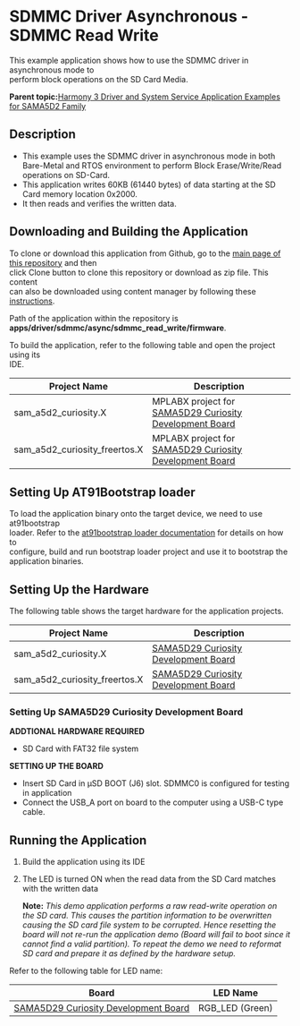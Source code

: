 # SDMMC Driver Asynchronous - SDMMC Read Write

This example application shows how to use the SDMMC driver in asynchronous mode to<br /> perform block operations on the SD Card Media.

**Parent topic:**[Harmony 3 Driver and System Service Application Examples for SAMA5D2 Family](GUID-89743DCD-F235-4D2D-AE19-B9D1B98911AD.md)

## Description

-   This example uses the SDMMC driver in asynchronous mode in both Bare-Metal and RTOS environment to perform Block Erase/Write/Read operations on SD-Card.
-   This application writes 60KB \(61440 bytes\) of data starting at the SD Card memory location 0x2000.
-   It then reads and verifies the written data.

## Downloading and Building the Application

To clone or download this application from Github, go to the [main page of this repository](https://github.com/Microchip-MPLAB-Harmony/core_apps_sam_a5d2) and then<br /> click Clone button to clone this repository or download as zip file. This content<br /> can also be downloaded using content manager by following these [instructions](https://github.com/Microchip-MPLAB-Harmony/contentmanager/wiki).

Path of the application within the repository is<br /> **apps/driver/sdmmc/async/sdmmc\_read\_write/firmware**.

To build the application, refer to the following table and open the project using its<br /> IDE.

|Project Name|Description|
|------------|-----------|
|sam\_a5d2\_curiosity.X|MPLABX project for [SAMA5D29 Curiosity Development Board](https://www.microchip.com/en-us/development-tool/EV07R15A)|
|sam\_a5d2\_curiosity\_freertos.X|MPLABX project for [SAMA5D29 Curiosity Development Board](https://www.microchip.com/en-us/development-tool/EV07R15A)|

## Setting Up AT91Bootstrap loader

To load the application binary onto the target device, we need to use at91bootstrap<br /> loader. Refer to the [at91bootstrap loader documentation](GUID-EC647FFE-720B-413C-81C5-6ACA67E7CC7B.md) for details on how to<br /> configure, build and run bootstrap loader project and use it to bootstrap the<br /> application binaries.

## Setting Up the Hardware

The following table shows the target hardware for the application projects.

|Project Name|Description|
|------------|-----------|
|sam\_a5d2\_curiosity.X|[SAMA5D29 Curiosity Development Board](https://www.microchip.com/en-us/development-tool/EV07R15A)|
|sam\_a5d2\_curiosity\_freertos.X|[SAMA5D29 Curiosity Development Board](https://www.microchip.com/en-us/development-tool/EV07R15A)|

### Setting Up SAMA5D29 Curiosity Development Board

**ADDTIONAL HARDWARE REQUIRED**

-   SD Card with FAT32 file system

**SETTING UP THE BOARD**

-   Insert SD Card in µSD BOOT \(J6\) slot. SDMMC0 is configured for testing in application
-   Connect the USB\_A port on board to the computer using a USB-C type cable.

## Running the Application

1.  Build the application using its IDE
2.  The LED is turned ON when the read data from the SD Card matches with the written data

    **Note:** *This demo application performs a raw read-write operation on the SD card. This causes the partition information to be overwritten causing the SD card file system to be corrupted. Hence resetting the board will not re-run the application demo \(Board will fail to boot since it cannot find a valid partition\). To repeat the demo we need to reformat SD card and prepare it as defined by the hardware setup.*


Refer to the following table for LED name:

|Board|LED Name|
|-----|--------|
|[SAMA5D29 Curiosity Development Board](https://www.microchip.com/en-us/development-tool/EV07R15A)|RGB\_LED \(Green\)|

